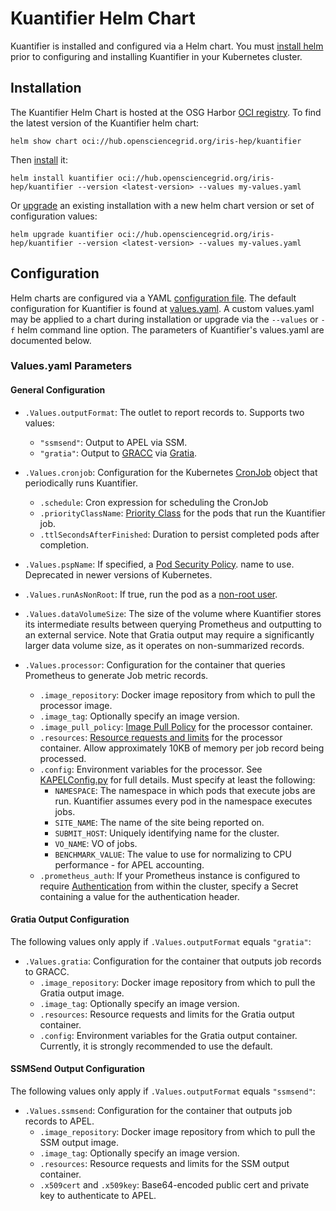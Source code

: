 # Kuantifier Helm Chart

Kuantifier is installed and configured via a Helm chart. You must [install helm](https://helm.sh/docs/intro/install/) prior to 
configuring and installing Kuantifier in your Kubernetes cluster.

## Installation
The Kuantifier Helm Chart is hosted at the OSG Harbor [OCI registry](https://helm.sh/docs/topics/registries/). To find the latest version of 
the Kuantifier helm chart:
    
    helm show chart oci://hub.opensciencegrid.org/iris-hep/kuantifier

Then [install](https://helm.sh/docs/helm/helm_install/) it:

    helm install kuantifier oci://hub.opensciencegrid.org/iris-hep/kuantifier --version <latest-version> --values my-values.yaml

Or [upgrade](https://helm.sh/docs/helm/helm_upgrade/) an existing installation with a new helm chart version or set of configuration values:

    helm upgrade kuantifier oci://hub.opensciencegrid.org/iris-hep/kuantifier --version <latest-version> --values my-values.yaml

## Configuration

Helm charts are configured via a YAML [configuration file](https://helm.sh/docs/chart_template_guide/values_files/). The default
configuration for Kuantifier is found at [values.yaml](./values.yaml). A custom values.yaml may be applied to a chart during
installation or upgrade via the `--values` or `-f` helm command line option. The parameters of Kuantifier's values.yaml are documented
below.

### Values.yaml Parameters

#### General Configuration
* `.Values.outputFormat`: The outlet to report records to. Supports two values:
  * `"ssmsend"`: Output to APEL via SSM.
  * `"gratia"`: Output to [GRACC](https://gracc.opensciencegrid.org/) via 
    [Gratia](https://github.com/opensciencegrid/gratia-probe/).
* `.Values.cronjob`: Configuration for the Kubernetes [CronJob](https://kubernetes.io/docs/concepts/workloads/controllers/cron-jobs/)
  object that periodically runs Kuantifier.
  * `.schedule`: Cron expression for scheduling the CronJob
  * `.priorityClassName`: [Priority Class](https://kubernetes.io/docs/concepts/scheduling-eviction/pod-priority-preemption/) for the
    pods that run the Kuantifier job.
  * `.ttlSecondsAfterFinished`: Duration to persist completed pods after completion. 
* `.Values.pspName`: If specified, a [Pod Security Policy](https://kubernetes.io/docs/concepts/security/pod-security-policy/).
    name to use. Deprecated in newer versions of Kubernetes.
* `.Values.runAsNonRoot`: If true, run the pod as a [non-root user](https://kubernetes.io/docs/concepts/security/pod-security-standards/).

* `.Values.dataVolumeSize`: The size of the volume where Kuantifier stores its intermediate results between querying Prometheus
  and outputting to an external service. Note that Gratia output may require a significantly larger data volume size, as it operates
  on non-summarized records.

* `.Values.processor`: Configuration for the container that queries Prometheus to generate Job metric records.
  * `.image_repository`: Docker image repository from which to pull the processor image.
  * `.image_tag`: Optionally specify an image version.
  * `.image_pull_policy`: [Image Pull Policy](https://kubernetes.io/docs/concepts/containers/images/#image-pull-policy) for the processor container.
  * `.resources`: [Resource requests and limits](https://kubernetes.io/docs/concepts/configuration/manage-resources-containers/) for
   the processor container. Allow approximately 10KB of memory per job record being processed.
  * `.config`: Environment variables for the processor. See [KAPELConfig.py](../python/KAPELConfig.py) for full details. 
  Must specify at least the following:
    * `NAMESPACE`: The namespace in which pods that execute jobs are run. Kuantifier assumes every pod in the namespace executes jobs.
    * `SITE_NAME`: The name of the site being reported on.
    * `SUBMIT_HOST`: Uniquely identifying name for the cluster.
    * `VO_NAME`: VO of jobs.
    * `BENCHMARK_VALUE`: The value to use for normalizing to CPU performance - for APEL accounting.
  * `.prometheus_auth`: If your Prometheus instance is configured to require [Authentication](https://prometheus.io/docs/prometheus/latest/configuration/https/)
    from within the cluster, specify a Secret containing a value for the authentication header.
 
#### Gratia Output Configuration

The following values only apply if `.Values.outputFormat` equals `"gratia"`:

* `.Values.gratia`: Configuration for the container that outputs job records to GRACC.
  * `.image_repository`: Docker image repository from which to pull the Gratia output image.
  * `.image_tag`: Optionally specify an image version.
  * `.resources`: Resource requests and limits for the Gratia output container.
  * `.config`: Environment variables for the Gratia output container. Currently, it is strongly recommended to use the default.

#### SSMSend Output Configuration

The following values only apply if `.Values.outputFormat` equals `"ssmsend"`:

* `.Values.ssmsend`: Configuration for the container that outputs job records to APEL.
  * `.image_repository`: Docker image repository from which to pull the SSM output image.
  * `.image_tag`: Optionally specify an image version.
  * `.resources`: Resource requests and limits for the SSM output container.
  * `.x509cert` and `.x509key`: Base64-encoded public cert and private key to authenticate to APEL.
